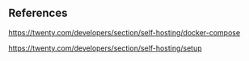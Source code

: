 ## References

<https://twenty.com/developers/section/self-hosting/docker-compose>

<https://twenty.com/developers/section/self-hosting/setup>
